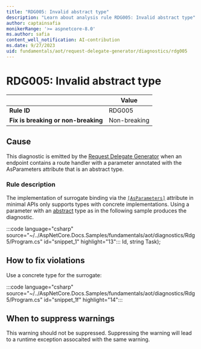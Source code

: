```yaml
---
title: "RDG005: Invalid abstract type"
description: "Learn about analysis rule RDG005: Invalid abstract type"
author: captainsafia
monikerRange: '>= aspnetcore-8.0'
ms.author: safia
content_well_notification: AI-contribution
ms.date: 9/27/2023
uid: fundamentals/aot/request-delegate-generator/diagnostics/rdg005
---
```

# RDG005: Invalid abstract type

| | Value |
|-|-|
| **Rule ID** |RDG005|
| **Fix is breaking or non-breaking** |Non-breaking|

## Cause

This diagnostic is emitted by the [Request Delegate Generator](/aspnet/core/fundamentals/aot/request-delegate-generator/rdg) when an endpoint contains a route handler with a parameter annotated with the AsParameters attribute that is an abstract type.

### Rule description

The implementation of surrogate binding via the [`[AsParameters]`](xref:Microsoft.AspNetCore.Http.AsParametersAttribute) attribute in minimal APIs only supports types with concrete implementations. Using a parameter with an [abstract](/dotnet/csharp/language-reference/keywords/abstract) type as in the following sample produces the diagnostic.

:::code language="csharp" source="~/../AspNetCore.Docs.Samples/fundamentals/aot/diagnostics/Rdg5/Program.cs" id="snippet_1" highlight="13"::: Id, string Task);

## How to fix violations

Use  a concrete type for the surrogate:

:::code language="csharp" source="~/../AspNetCore.Docs.Samples/fundamentals/aot/diagnostics/Rdg5/Program.cs" id="snippet_1f" highlight="14":::

## When to suppress warnings

This warning should not be suppressed. Suppressing the warning will lead to a runtime exception assocaited with the same warning.
